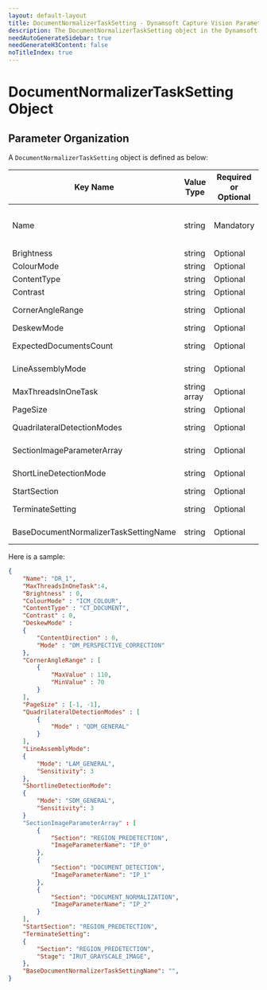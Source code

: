 ```yaml
---
layout: default-layout
title: DocumentNormalizerTaskSetting - Dynamsoft Capture Vision Parameter File
description: The DocumentNormalizerTaskSetting object in the Dynamsoft Capture Vision Parameter File. 
needAutoGenerateSidebar: true
needGenerateH3Content: false
noTitleIndex: true
---
```


# DocumentNormalizerTaskSetting Object

## Parameter Organization

A `DocumentNormalizerTaskSetting` object is defined as below:

| Key Name | Value Type | Required or Optional | Description |
|---|---|---|---|
| Name | string | Mandatory | Sets the name of current `DocumentNormalizerTaskSetting` object. The value must be unique between all `task-setting` objects. |
| Brightness | string | Optional | Sets the value for parameter [Brightness]({{site.dcvb_parameters_reference}}document-normalizer-task-settings/brightness.html) |
| ColourMode | string | Optional | Sets the value for parameter [ColourMode]({{site.dcvb_parameters_reference}}document-normalizer-task-settings/colour-mode.html) |
| ContentType | string | Optional | Sets the value for parameter [ContentType]({{site.dcvb_parameters_reference}}document-normalizer-task-settings/content-type.html) |
| Contrast | string | Optional | Sets the value for parameter [Contrast]({{site.dcvb_parameters_reference}}document-normalizer-task-settings/contrast.html) |
| CornerAngleRange | string | Optional | Sets the value for parameter [CornerAngleRange]({{site.dcvb_parameters_reference}}document-normalizer-task-settings/corner-angle-range.html) |
| DeskewMode | string | Optional | Sets the value for parameter [DeskewMode]({{site.dcvb_parameters_reference}}document-normalizer-task-settings/deskew-mode.html) |
| ExpectedDocumentsCount | string | Optional | Sets the value for parameter [ExpectedDocumentsCount]({{site.dcvb_parameters_reference}}document-normalizer-task-settings/expected-documents-count.html) |
| LineAssemblyMode | string | Optional | Sets the value for parameter [LineAssemblyMode]({{site.dcvb_parameters_reference}}document-normalizer-task-settings/line-assembly-mode.html) |
| MaxThreadsInOneTask | string array | Optional | Sets the value for parameter [MaxThreadsInOneTask]({{site.dcvb_parameters_reference}}document-normalizer-task-settings/max-threads-in-one-task.html) |
| PageSize | string | Optional | Sets the value for parameter [PageSize]({{site.dcvb_parameters_reference}}document-normalizer-task-settings/page-size.html) |
| QuadrilateralDetectionModes | string | Optional | Sets the value for parameter [QuadrilateralDetectionModes]({{site.dcvb_parameters_reference}}document-normalizer-task-settings/quadrilateral-detection-modes.html) |
| SectionImageParameterArray | string | Optional | Sets the value for parameter [SectionImageParameterArray]({{site.dcvb_parameters_reference}}document-normalizer-task-settings/section-image-parameter-array.html) |
| ShortLineDetectionMode | string | Optional | Sets the value for parameter [ShortLineDetectionMode]({{site.dcvb_parameters_reference}}document-normalizer-task-settings/short-line-detection-mode.html) |
| StartSection | string | Optional | Sets the value for parameter [StartSection]({{site.dcvb_parameters_reference}}document-normalizer-task-settings/start-section.html) |
| TerminateSetting | string | Optional | Sets the value for parameter [TerminateSetting]({{site.dcvb_parameters_reference}}document-normalizer-task-settings/terminate-setting.html) |
| BaseDocumentNormalizerTaskSettingName | string | Optional | Sets the value for parameter [BaseDocumentNormalizerTaskSettingName]({{site.dcvb_parameters_reference}}document-normalizer-task-settings/base-document-normalizer-task-setting-name.html) |

Here is a sample:

```json
{
    "Name": "DR_1",
    "MaxThreadsInOneTask":4,
    "Brightness" : 0,
    "ColourMode" : "ICM_COLOUR",
    "ContentType" : "CT_DOCUMENT",
    "Contrast" : 0,
    "DeskewMode" : 
    {
        "ContentDirection" : 0,
        "Mode" : "DM_PERSPECTIVE_CORRECTION"
    },
    "CornerAngleRange" : [
        {
            "MaxValue" : 110,
            "MinValue" : 70
        }
    ],
    "PageSize" : [-1, -1],
    "QuadrilateralDetectionModes" : [
        {
            "Mode" : "QDM_GENERAL"
        }
    ],
    "LineAssemblyMode":
    {
        "Mode": "LAM_GENERAL",
        "Sensitivity": 3
    },
    "ShortlineDetectionMode":
    {
        "Mode": "SDM_GENERAL",
        "Sensitivity": 3
    }
    "SectionImageParameterArray" : [
        {
            "Section": "REGION_PREDETECTION",
            "ImageParameterName": "IP_0"
        },
        {
            "Section": "DOCUMENT_DETECTION",
            "ImageParameterName": "IP_1"
        },
        {
            "Section": "DOCUMENT_NORMALIZATION",
            "ImageParameterName": "IP_2"
        }
    ],
    "StartSection": "REGION_PREDETECTION",
    "TerminateSetting":
    {
        "Section": "REGION_PREDETECTION",
        "Stage": "IRUT_GRAYSCALE_IMAGE",
    },    
    "BaseDocumentNormalizerTaskSettingName": "",
}
```
